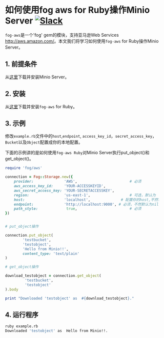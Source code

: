 # 如何使用fog aws for Ruby操作Minio Server [![Slack](https://slack.minio.io/slack?type=svg)](https://slack.minio.io)

`fog-aws`是一个'fog' gem的模块，支持亚马逊Web Services <http://aws.amazon.com/>。本文我们将学习如何使用`fog-aws` for Ruby操作Minio Server。

## 1. 前提条件

从[这里](https://docs.minio.io/docs/minio-quickstart-guide)下载并安装Minio Server。

## 2. 安装

从[这里](https://github.com/fog/fog-aws)下载并安装`fog-aws` for Ruby。

## 3. 示例

修改``example.rb``文件中的``host``,``endpoint``, ``access_key_id``，``secret_access_key``，``Bucket``以及``Object``配置成你的本地配置。

下面的示例讲的是如何使用`fog-aws Ruby`对Minio Server执行put_object()和get_object()。

```ruby
require 'fog/aws'

connection = Fog::Storage.new({
    provider:              'AWS',                        # 必须
    aws_access_key_id:     'YOUR-ACCESSKEYID',
    aws_secret_access_key: 'YOUR-SECRETACCESSKEY',
    region:                'us-east-1',                  # 可选，默认为 'us-east-1'
    host:                  'localhost',              # 配置你的host,不然fog-asw默认为s3.amazonaws.com
    endpoint:              'http://localhost:9000', # 必须，不然默认为nil
    path_style:         	true,                        # 必须
})


# put_object操作

connection.put_object(
        'testbucket',
        'testobject',
        'Hello from Minio!!',
        content_type: 'text/plain'
)

# get_object操作

download_testobject = connection.get_object(
         'testbucket',
         'testobject'
).body

print "Downloaded 'testobject' as  #{download_testobject}."
```

## 4. 运行程序

```sh
ruby example.rb
Downloaded 'testobject' as  Hello from Minio!!.
```
